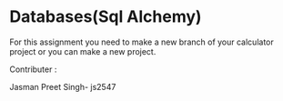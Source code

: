 # Databases(Sql Alchemy)
For this assignment you need to make a new branch of your 
calculator project or you can make a new project.

Contributer :

Jasman Preet Singh-
js2547